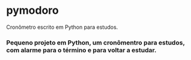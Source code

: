 # pymodoro

Cronômetro escrito em Python para estudos.
### Pequeno projeto em Python, um cronômentro para estudos, com alarme para o término e para voltar a estudar.
